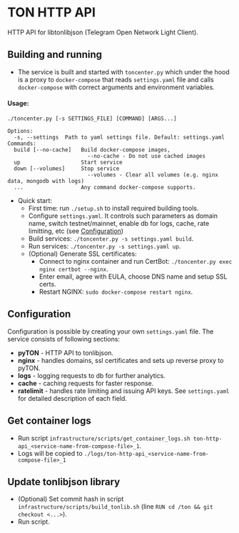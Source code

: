 # TON HTTP API

HTTP API for libtonlibjson (Telegram Open Network Light Client).

## Building and running

- The service is built and started with `toncenter.py` which under the hood is a proxy to `docker-compose` that reads `settings.yaml` file and calls `docker-compose` with correct arguments and environment variables.
#### Usage:

```
./toncenter.py [-s SETTINGS_FILE] [COMMAND] [ARGS...]

Options:
  -s, --settings  Path to yaml settings file. Default: settings.yaml
Commands:
  build [--no-cache]   Build docker-compose images, 
                         --no-cache - Do not use cached images
  up                   Start service
  down [--volumes]     Stop service
                         --volumes - Clear all volumes (e.g. nginx data, mongodb with logs)
  ...                  Any command docker-compose supports.
```

- Quick start:
  - First time: run `./setup.sh` to install required building tools.
  - Configure `settings.yaml`. It controls such parameters as domain name, switch testnet/mainnet, enable db for logs, cache, rate limitting, etc (see [Configuration](#Configuration))
  - Build services: `./toncenter.py -s settings.yaml build`.
  - Run services: `./toncenter.py -s settings.yaml up`.
  - (Optional) Generate SSL certificates: 
    - Connect to nginx container and run CertBot: `./toncenter.py exec nginx certbot --nginx`.
    - Enter email, agree with EULA, choose DNS name and setup SSL certs.
    - Restart NGINX: `sudo docker-compose restart nginx`.

## Configuration
Configuration is possible by creating your own `settings.yaml` file. The service consists of following sections:
- **pyTON** - HTTP API to tonlibjson.
- **nginx** - handles domains, ssl certificates and sets up reverse proxy to pyTON.
- **logs** - logging requests to db for further analytics.
- **cache** - caching requests for faster response.
- **ratelimit** - handles rate limiting and issuing API keys.
See `settings.yaml` for detailed description of each field.

## Get container logs
- Run script `infrastructure/scripts/get_container_logs.sh ton-http-api_<service-name-from-compose-file>_1`.
- Logs will be copied to `./logs/ton-http-api_<service-name-from-compose-file>_1`

## Update tonlibjson library
- (Optional) Set commit hash in script `infrastructure/scripts/build_tonlib.sh` (line `RUN cd /ton && git checkout <...>`).
- Run script.
